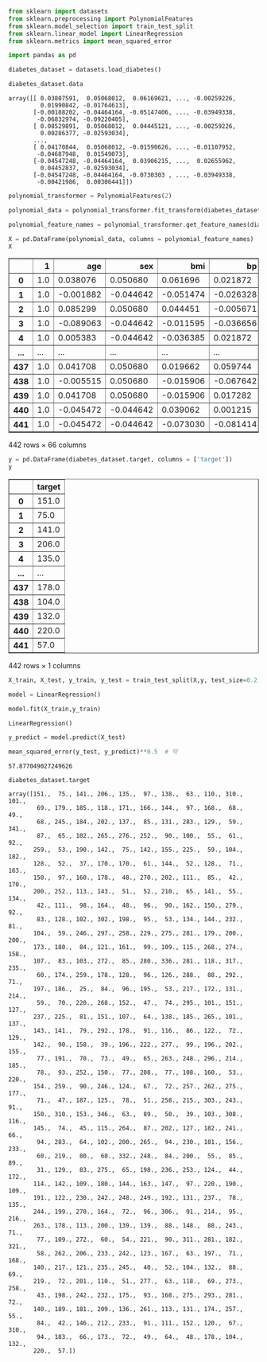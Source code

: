 ```python
from sklearn import datasets
from sklearn.preprocessing import PolynomialFeatures
from sklearn.model_selection import train_test_split
from sklearn.linear_model import LinearRegression
from sklearn.metrics import mean_squared_error
```


```python
import pandas as pd
```


```python
diabetes_dataset = datasets.load_diabetes()
```


```python
diabetes_dataset.data
```




    array([[ 0.03807591,  0.05068012,  0.06169621, ..., -0.00259226,
             0.01990842, -0.01764613],
           [-0.00188202, -0.04464164, -0.05147406, ..., -0.03949338,
            -0.06832974, -0.09220405],
           [ 0.08529891,  0.05068012,  0.04445121, ..., -0.00259226,
             0.00286377, -0.02593034],
           ...,
           [ 0.04170844,  0.05068012, -0.01590626, ..., -0.01107952,
            -0.04687948,  0.01549073],
           [-0.04547248, -0.04464164,  0.03906215, ...,  0.02655962,
             0.04452837, -0.02593034],
           [-0.04547248, -0.04464164, -0.0730303 , ..., -0.03949338,
            -0.00421986,  0.00306441]])




```python
polynomial_transformer = PolynomialFeatures(2)
```


```python
polynomial_data = polynomial_transformer.fit_transform(diabetes_dataset.data)
```


```python
polynomial_feature_names = polynomial_transformer.get_feature_names(diabetes_dataset.feature_names)
```


```python
X = pd.DataFrame(polynomial_data, columns = polynomial_feature_names)
X
```




<div>
<style scoped>
    .dataframe tbody tr th:only-of-type {
        vertical-align: middle;
    }

    .dataframe tbody tr th {
        vertical-align: top;
    }

    .dataframe thead th {
        text-align: right;
    }
</style>
<table border="1" class="dataframe">
  <thead>
    <tr style="text-align: right;">
      <th></th>
      <th>1</th>
      <th>age</th>
      <th>sex</th>
      <th>bmi</th>
      <th>bp</th>
      <th>s1</th>
      <th>s2</th>
      <th>s3</th>
      <th>s4</th>
      <th>s5</th>
      <th>...</th>
      <th>s3^2</th>
      <th>s3 s4</th>
      <th>s3 s5</th>
      <th>s3 s6</th>
      <th>s4^2</th>
      <th>s4 s5</th>
      <th>s4 s6</th>
      <th>s5^2</th>
      <th>s5 s6</th>
      <th>s6^2</th>
    </tr>
  </thead>
  <tbody>
    <tr>
      <th>0</th>
      <td>1.0</td>
      <td>0.038076</td>
      <td>0.050680</td>
      <td>0.061696</td>
      <td>0.021872</td>
      <td>-0.044223</td>
      <td>-0.034821</td>
      <td>-0.043401</td>
      <td>-0.002592</td>
      <td>0.019908</td>
      <td>...</td>
      <td>0.001884</td>
      <td>0.000113</td>
      <td>-0.000864</td>
      <td>0.000766</td>
      <td>0.000007</td>
      <td>-0.000052</td>
      <td>0.000046</td>
      <td>0.000396</td>
      <td>-0.000351</td>
      <td>0.000311</td>
    </tr>
    <tr>
      <th>1</th>
      <td>1.0</td>
      <td>-0.001882</td>
      <td>-0.044642</td>
      <td>-0.051474</td>
      <td>-0.026328</td>
      <td>-0.008449</td>
      <td>-0.019163</td>
      <td>0.074412</td>
      <td>-0.039493</td>
      <td>-0.068330</td>
      <td>...</td>
      <td>0.005537</td>
      <td>-0.002939</td>
      <td>-0.005085</td>
      <td>-0.006861</td>
      <td>0.001560</td>
      <td>0.002699</td>
      <td>0.003641</td>
      <td>0.004669</td>
      <td>0.006300</td>
      <td>0.008502</td>
    </tr>
    <tr>
      <th>2</th>
      <td>1.0</td>
      <td>0.085299</td>
      <td>0.050680</td>
      <td>0.044451</td>
      <td>-0.005671</td>
      <td>-0.045599</td>
      <td>-0.034194</td>
      <td>-0.032356</td>
      <td>-0.002592</td>
      <td>0.002864</td>
      <td>...</td>
      <td>0.001047</td>
      <td>0.000084</td>
      <td>-0.000093</td>
      <td>0.000839</td>
      <td>0.000007</td>
      <td>-0.000007</td>
      <td>0.000067</td>
      <td>0.000008</td>
      <td>-0.000074</td>
      <td>0.000672</td>
    </tr>
    <tr>
      <th>3</th>
      <td>1.0</td>
      <td>-0.089063</td>
      <td>-0.044642</td>
      <td>-0.011595</td>
      <td>-0.036656</td>
      <td>0.012191</td>
      <td>0.024991</td>
      <td>-0.036038</td>
      <td>0.034309</td>
      <td>0.022692</td>
      <td>...</td>
      <td>0.001299</td>
      <td>-0.001236</td>
      <td>-0.000818</td>
      <td>0.000337</td>
      <td>0.001177</td>
      <td>0.000779</td>
      <td>-0.000321</td>
      <td>0.000515</td>
      <td>-0.000212</td>
      <td>0.000088</td>
    </tr>
    <tr>
      <th>4</th>
      <td>1.0</td>
      <td>0.005383</td>
      <td>-0.044642</td>
      <td>-0.036385</td>
      <td>0.021872</td>
      <td>0.003935</td>
      <td>0.015596</td>
      <td>0.008142</td>
      <td>-0.002592</td>
      <td>-0.031991</td>
      <td>...</td>
      <td>0.000066</td>
      <td>-0.000021</td>
      <td>-0.000260</td>
      <td>-0.000380</td>
      <td>0.000007</td>
      <td>0.000083</td>
      <td>0.000121</td>
      <td>0.001023</td>
      <td>0.001492</td>
      <td>0.002175</td>
    </tr>
    <tr>
      <th>...</th>
      <td>...</td>
      <td>...</td>
      <td>...</td>
      <td>...</td>
      <td>...</td>
      <td>...</td>
      <td>...</td>
      <td>...</td>
      <td>...</td>
      <td>...</td>
      <td>...</td>
      <td>...</td>
      <td>...</td>
      <td>...</td>
      <td>...</td>
      <td>...</td>
      <td>...</td>
      <td>...</td>
      <td>...</td>
      <td>...</td>
      <td>...</td>
    </tr>
    <tr>
      <th>437</th>
      <td>1.0</td>
      <td>0.041708</td>
      <td>0.050680</td>
      <td>0.019662</td>
      <td>0.059744</td>
      <td>-0.005697</td>
      <td>-0.002566</td>
      <td>-0.028674</td>
      <td>-0.002592</td>
      <td>0.031193</td>
      <td>...</td>
      <td>0.000822</td>
      <td>0.000074</td>
      <td>-0.000894</td>
      <td>-0.000207</td>
      <td>0.000007</td>
      <td>-0.000081</td>
      <td>-0.000019</td>
      <td>0.000973</td>
      <td>0.000225</td>
      <td>0.000052</td>
    </tr>
    <tr>
      <th>438</th>
      <td>1.0</td>
      <td>-0.005515</td>
      <td>0.050680</td>
      <td>-0.015906</td>
      <td>-0.067642</td>
      <td>0.049341</td>
      <td>0.079165</td>
      <td>-0.028674</td>
      <td>0.034309</td>
      <td>-0.018118</td>
      <td>...</td>
      <td>0.000822</td>
      <td>-0.000984</td>
      <td>0.000520</td>
      <td>-0.001276</td>
      <td>0.001177</td>
      <td>-0.000622</td>
      <td>0.001526</td>
      <td>0.000328</td>
      <td>-0.000806</td>
      <td>0.001979</td>
    </tr>
    <tr>
      <th>439</th>
      <td>1.0</td>
      <td>0.041708</td>
      <td>0.050680</td>
      <td>-0.015906</td>
      <td>0.017282</td>
      <td>-0.037344</td>
      <td>-0.013840</td>
      <td>-0.024993</td>
      <td>-0.011080</td>
      <td>-0.046879</td>
      <td>...</td>
      <td>0.000625</td>
      <td>0.000277</td>
      <td>0.001172</td>
      <td>-0.000387</td>
      <td>0.000123</td>
      <td>0.000519</td>
      <td>-0.000172</td>
      <td>0.002198</td>
      <td>-0.000726</td>
      <td>0.000240</td>
    </tr>
    <tr>
      <th>440</th>
      <td>1.0</td>
      <td>-0.045472</td>
      <td>-0.044642</td>
      <td>0.039062</td>
      <td>0.001215</td>
      <td>0.016318</td>
      <td>0.015283</td>
      <td>-0.028674</td>
      <td>0.026560</td>
      <td>0.044528</td>
      <td>...</td>
      <td>0.000822</td>
      <td>-0.000762</td>
      <td>-0.001277</td>
      <td>0.000744</td>
      <td>0.000705</td>
      <td>0.001183</td>
      <td>-0.000689</td>
      <td>0.001983</td>
      <td>-0.001155</td>
      <td>0.000672</td>
    </tr>
    <tr>
      <th>441</th>
      <td>1.0</td>
      <td>-0.045472</td>
      <td>-0.044642</td>
      <td>-0.073030</td>
      <td>-0.081414</td>
      <td>0.083740</td>
      <td>0.027809</td>
      <td>0.173816</td>
      <td>-0.039493</td>
      <td>-0.004220</td>
      <td>...</td>
      <td>0.030212</td>
      <td>-0.006865</td>
      <td>-0.000733</td>
      <td>0.000533</td>
      <td>0.001560</td>
      <td>0.000167</td>
      <td>-0.000121</td>
      <td>0.000018</td>
      <td>-0.000013</td>
      <td>0.000009</td>
    </tr>
  </tbody>
</table>
<p>442 rows × 66 columns</p>
</div>




```python
y = pd.DataFrame(diabetes_dataset.target, columns = ['target'])
y
```




<div>
<style scoped>
    .dataframe tbody tr th:only-of-type {
        vertical-align: middle;
    }

    .dataframe tbody tr th {
        vertical-align: top;
    }

    .dataframe thead th {
        text-align: right;
    }
</style>
<table border="1" class="dataframe">
  <thead>
    <tr style="text-align: right;">
      <th></th>
      <th>target</th>
    </tr>
  </thead>
  <tbody>
    <tr>
      <th>0</th>
      <td>151.0</td>
    </tr>
    <tr>
      <th>1</th>
      <td>75.0</td>
    </tr>
    <tr>
      <th>2</th>
      <td>141.0</td>
    </tr>
    <tr>
      <th>3</th>
      <td>206.0</td>
    </tr>
    <tr>
      <th>4</th>
      <td>135.0</td>
    </tr>
    <tr>
      <th>...</th>
      <td>...</td>
    </tr>
    <tr>
      <th>437</th>
      <td>178.0</td>
    </tr>
    <tr>
      <th>438</th>
      <td>104.0</td>
    </tr>
    <tr>
      <th>439</th>
      <td>132.0</td>
    </tr>
    <tr>
      <th>440</th>
      <td>220.0</td>
    </tr>
    <tr>
      <th>441</th>
      <td>57.0</td>
    </tr>
  </tbody>
</table>
<p>442 rows × 1 columns</p>
</div>




```python
X_train, X_test, y_train, y_test = train_test_split(X,y, test_size=0.2, random_state= 5)    
```


```python
model = LinearRegression()
```


```python
model.fit(X_train,y_train)
```




    LinearRegression()




```python
y_predict = model.predict(X_test)
```


```python
mean_squared_error(y_test, y_predict)**0.5  # 약 
```




    57.877049027249626




```python
diabetes_dataset.target
```




    array([151.,  75., 141., 206., 135.,  97., 138.,  63., 110., 310., 101.,
            69., 179., 185., 118., 171., 166., 144.,  97., 168.,  68.,  49.,
            68., 245., 184., 202., 137.,  85., 131., 283., 129.,  59., 341.,
            87.,  65., 102., 265., 276., 252.,  90., 100.,  55.,  61.,  92.,
           259.,  53., 190., 142.,  75., 142., 155., 225.,  59., 104., 182.,
           128.,  52.,  37., 170., 170.,  61., 144.,  52., 128.,  71., 163.,
           150.,  97., 160., 178.,  48., 270., 202., 111.,  85.,  42., 170.,
           200., 252., 113., 143.,  51.,  52., 210.,  65., 141.,  55., 134.,
            42., 111.,  98., 164.,  48.,  96.,  90., 162., 150., 279.,  92.,
            83., 128., 102., 302., 198.,  95.,  53., 134., 144., 232.,  81.,
           104.,  59., 246., 297., 258., 229., 275., 281., 179., 200., 200.,
           173., 180.,  84., 121., 161.,  99., 109., 115., 268., 274., 158.,
           107.,  83., 103., 272.,  85., 280., 336., 281., 118., 317., 235.,
            60., 174., 259., 178., 128.,  96., 126., 288.,  88., 292.,  71.,
           197., 186.,  25.,  84.,  96., 195.,  53., 217., 172., 131., 214.,
            59.,  70., 220., 268., 152.,  47.,  74., 295., 101., 151., 127.,
           237., 225.,  81., 151., 107.,  64., 138., 185., 265., 101., 137.,
           143., 141.,  79., 292., 178.,  91., 116.,  86., 122.,  72., 129.,
           142.,  90., 158.,  39., 196., 222., 277.,  99., 196., 202., 155.,
            77., 191.,  70.,  73.,  49.,  65., 263., 248., 296., 214., 185.,
            78.,  93., 252., 150.,  77., 208.,  77., 108., 160.,  53., 220.,
           154., 259.,  90., 246., 124.,  67.,  72., 257., 262., 275., 177.,
            71.,  47., 187., 125.,  78.,  51., 258., 215., 303., 243.,  91.,
           150., 310., 153., 346.,  63.,  89.,  50.,  39., 103., 308., 116.,
           145.,  74.,  45., 115., 264.,  87., 202., 127., 182., 241.,  66.,
            94., 283.,  64., 102., 200., 265.,  94., 230., 181., 156., 233.,
            60., 219.,  80.,  68., 332., 248.,  84., 200.,  55.,  85.,  89.,
            31., 129.,  83., 275.,  65., 198., 236., 253., 124.,  44., 172.,
           114., 142., 109., 180., 144., 163., 147.,  97., 220., 190., 109.,
           191., 122., 230., 242., 248., 249., 192., 131., 237.,  78., 135.,
           244., 199., 270., 164.,  72.,  96., 306.,  91., 214.,  95., 216.,
           263., 178., 113., 200., 139., 139.,  88., 148.,  88., 243.,  71.,
            77., 109., 272.,  60.,  54., 221.,  90., 311., 281., 182., 321.,
            58., 262., 206., 233., 242., 123., 167.,  63., 197.,  71., 168.,
           140., 217., 121., 235., 245.,  40.,  52., 104., 132.,  88.,  69.,
           219.,  72., 201., 110.,  51., 277.,  63., 118.,  69., 273., 258.,
            43., 198., 242., 232., 175.,  93., 168., 275., 293., 281.,  72.,
           140., 189., 181., 209., 136., 261., 113., 131., 174., 257.,  55.,
            84.,  42., 146., 212., 233.,  91., 111., 152., 120.,  67., 310.,
            94., 183.,  66., 173.,  72.,  49.,  64.,  48., 178., 104., 132.,
           220.,  57.])


